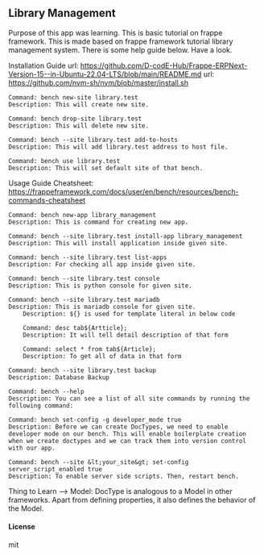 ## Library Management

Purpose of this app was learning. This is basic tutorial on frappe framework. This is made based on frappe framework tutorial library management system.
There is some help guide below. Have a look.

Installation Guide
	url: https://github.com/D-codE-Hub/Frappe-ERPNext-Version-15--in-Ubuntu-22.04-LTS/blob/main/README.md
	url: https://github.com/nvm-sh/nvm/blob/master/install.sh

	Command: bench new-site library.test
	Description: This will create new site.
	
	Command: bench drop-site library.test
	Description: This will delete new site.
	
	Command: bench --site library.test add-to-hosts
	Description: This will add library.test address to host file.

	Command: bench use library.test
	Description: This will set default site of that bench.


Usage Guide
	Cheatsheet: https://frappeframework.com/docs/user/en/bench/resources/bench-commands-cheatsheet

	Command: bench new-app library_management
	Description: This is command for creating new app.

	Command: bench --site library.test install-app library_management
	Description: This will install application inside given site.

	Command: bench --site library.test list-apps
	Description: For checking all app inside given site.

	Command: bench --site library.test console
	Description: This is python console for given site.

	Command: bench --site library.test mariadb
	Description: This is mariadb console for given site.
		Description: ${} is used for template literal in below code

		Command: desc tab${Artticle};
		Description: It will tell detail description of that form

		Command: select * from tab${Article};
		Description: To get all of data in that form

	Command: bench --site library.test backup
	Description: Database Backup

	Command: bench --help
	Description: You can see a list of all site commands by running the following command:

	Command: bench set-config -g developer_mode true
	Description: Before we can create DocTypes, we need to enable developer mode on our bench. This will enable boilerplate creation when we create doctypes and we can track them into version control with our app.

	Command: bench --site &lt;your_site&gt; set-config server_script_enabled true
	Description: To enable server side scripts. Then, restart bench.

Thing to Learn
	--> Model: DocType is analogous to a Model in other frameworks. Apart from defining properties, it also defines the behavior of the Model.

#### License

mit


